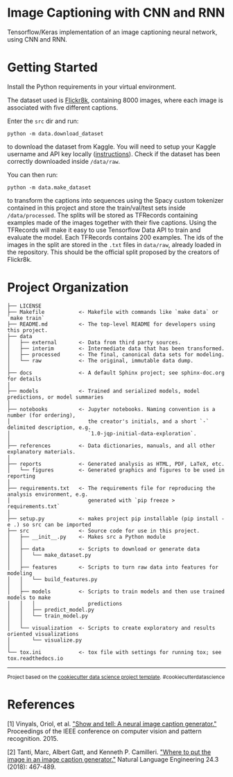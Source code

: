 Image Captioning with CNN and RNN
==============================

Tensorflow/Keras implementation of an image captioning neural network, using CNN and RNN.

# Getting Started

Install the Python requirements in your virtual environment.

The dataset used is [Flickr8k](https://www.kaggle.com/datasets/adityajn105/flickr8k), containing 8000 images, where each image is associated with five different captions.

Enter the `src` dir and run:
```
python -m data.download_dataset
```
to download the dataset from Kaggle. You will need to setup your Kaggle username and API key locally ([instructions](https://www.kaggle.com/datasets/adityajn105/flickr8k)). Check if the dataset has been correctly downloaded inside `/data/raw`.

You can then run:
```
python -m data.make_dataset
```
to transform the captions into sequences using the Spacy custom tokenizer contained in this project and store the train/val/test sets inside `/data/processed`. The splits will be stored as TFRecords containing examples made of the images together with their five captions. Using the TFRecords will make it easy to use Tensorflow Data API to train and evaluate the model. Each TFRecords contains 200 examples. The ids of the images in the split are stored in the `.txt` files in `data/raw`, already loaded in the repository. This should be the official split proposed by the creators of Flickr8k. 

# Project Organization

    ├── LICENSE
    ├── Makefile           <- Makefile with commands like `make data` or `make train`
    ├── README.md          <- The top-level README for developers using this project.
    ├── data
    │   ├── external       <- Data from third party sources.
    │   ├── interim        <- Intermediate data that has been transformed.
    │   ├── processed      <- The final, canonical data sets for modeling.
    │   └── raw            <- The original, immutable data dump.
    │
    ├── docs               <- A default Sphinx project; see sphinx-doc.org for details
    │
    ├── models             <- Trained and serialized models, model predictions, or model summaries
    │
    ├── notebooks          <- Jupyter notebooks. Naming convention is a number (for ordering),
    │                         the creator's initials, and a short `-` delimited description, e.g.
    │                         `1.0-jqp-initial-data-exploration`.
    │
    ├── references         <- Data dictionaries, manuals, and all other explanatory materials.
    │
    ├── reports            <- Generated analysis as HTML, PDF, LaTeX, etc.
    │   └── figures        <- Generated graphics and figures to be used in reporting
    │
    ├── requirements.txt   <- The requirements file for reproducing the analysis environment, e.g.
    │                         generated with `pip freeze > requirements.txt`
    │
    ├── setup.py           <- makes project pip installable (pip install -e .) so src can be imported
    ├── src                <- Source code for use in this project.
    │   ├── __init__.py    <- Makes src a Python module
    │   │
    │   ├── data           <- Scripts to download or generate data
    │   │   └── make_dataset.py
    │   │
    │   ├── features       <- Scripts to turn raw data into features for modeling
    │   │   └── build_features.py
    │   │
    │   ├── models         <- Scripts to train models and then use trained models to make
    │   │   │                 predictions
    │   │   ├── predict_model.py
    │   │   └── train_model.py
    │   │
    │   └── visualization  <- Scripts to create exploratory and results oriented visualizations
    │       └── visualize.py
    │
    └── tox.ini            <- tox file with settings for running tox; see tox.readthedocs.io


--------

<p><small>Project based on the <a target="_blank" href="https://drivendata.github.io/cookiecutter-data-science/">cookiecutter data science project template</a>. #cookiecutterdatascience</small></p>

# References

[1] Vinyals, Oriol, et al. ["Show and tell: A neural image caption generator."](https://arxiv.org/abs/1411.4555) Proceedings of the IEEE conference on computer vision and pattern recognition. 2015.

[2] Tanti, Marc, Albert Gatt, and Kenneth P. Camilleri. ["Where to put the image in an image caption generator."](https://arxiv.org/abs/1703.09137) Natural Language Engineering 24.3 (2018): 467-489.
